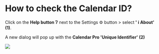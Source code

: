 # How to check the Calendar ID?

<p class="no-margin">Click on the <b>Help button ❔</b> next to the Settings ⚙️ button &gt; select<b> ' ℹ️ About' (1)</b>.</p>
<p class="no-margin"></p>
<p class="no-margin">A new dialog will pop up with the <b>Calendar Pro 'Unique Identifier' (2)</b></p>
<p class="no-margin"></p>
<div class="intercom-container"><img src="/assets/img/teams-pro/image_114.png"></div>

<Hubspot />
<Clarity />
<GoogleAnalytics />


